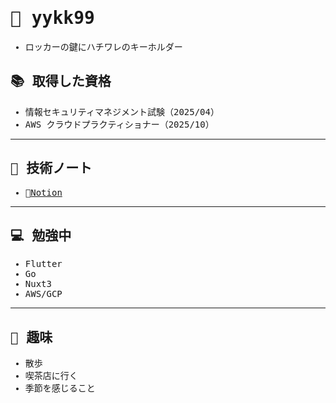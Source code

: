 <samp>

# 🌸 yykk99

- ロッカーの鍵にハチワレのキーホルダー

## 📚 取得した資格

- 情報セキュリティマネジメント試験（2025/04）
- AWS クラウドプラクティショナー（2025/10）

---

## 🧠 技術ノート

- 🔗[Notion](https://typical-bloom-2a1.notion.site/yykk99-27784c40a19e80d8a9dadf89aad99bd6)

---

## 💻 勉強中

- Flutter
- Go
- Nuxt3
- AWS/GCP

---

## 🎀 趣味

- 散歩
- 喫茶店に行く
- 季節を感じること

</samp>
